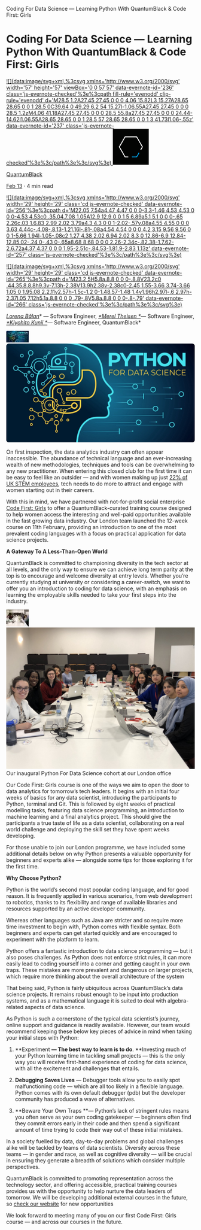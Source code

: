 Coding For Data Science — Learning Python With QuantumBlack & Code First: Girls

# **Coding For Data Science — Learning Python With QuantumBlack & Code First: Girls**

[ ![](data:image/svg+xml,%3csvg xmlns='http://www.w3.org/2000/svg' width='57' height='57' viewBox='0 0 57 57' data-evernote-id='236' class='js-evernote-checked'%3e%3cpath fill-rule='evenodd' clip-rule='evenodd' d='M28.5 1.2A27.45 27.45 0 0 0 4.06 15.82L3 15.27A28.65 28.65 0 0 1 28.5 0C39.64 0 49.29 6.2 54 15.27l-1.06.55A27.45 27.45 0 0 0 28.5 1.2zM4.06 41.18A27.45 27.45 0 0 0 28.5 55.8a27.45 27.45 0 0 0 24.44-14.62l1.06.55A28.65 28.65 0 0 1 28.5 57 28.65 28.65 0 0 1 3 41.73l1.06-.55z' data-evernote-id='237' class='js-evernote-checked'%3e%3c/path%3e%3c/svg%3e) ![2*4yq94eYXHEXjjQLz8CUTPQ.png](../_resources/17848e53fbcd9d528f7fd2b627855c3e.png)](https://medium.com/@QuantumBlack?source=post_page-----1221d3028e75----------------------)

[QuantumBlack](https://medium.com/@QuantumBlack?source=post_page-----1221d3028e75----------------------)

[Feb 13](https://medium.com/@QuantumBlack/coding-for-data-science-learning-python-with-quantumblack-code-first-girls-1221d3028e75?source=post_page-----1221d3028e75----------------------) · 4 min read

[![](data:image/svg+xml,%3csvg xmlns='http://www.w3.org/2000/svg' width='29' height='29' class='cd js-evernote-checked' data-evernote-id='256'%3e%3cpath d='M22.05 7.54a4.47 4.47 0 0 0-3.3-1.46 4.53 4.53 0 0 0-4.53 4.53c0 .35.04.7.08 1.05A12.9 12.9 0 0 1 5 6.89a5.1 5.1 0 0 0-.65 2.26c.03 1.6.83 2.99 2.02 3.79a4.3 4.3 0 0 1-2.02-.57v.08a4.55 4.55 0 0 0 3.63 4.44c-.4.08-.8.13-1.21.16l-.81-.08a4.54 4.54 0 0 0 4.2 3.15 9.56 9.56 0 0 1-5.66 1.94l-1.05-.08c2 1.27 4.38 2.02 6.94 2.02 8.3 0 12.86-6.9 12.84-12.85.02-.24 0-.43 0-.65a8.68 8.68 0 0 0 2.26-2.34c-.82.38-1.7.62-2.6.72a4.37 4.37 0 0 0 1.95-2.51c-.84.53-1.81.9-2.83 1.13z' data-evernote-id='257' class='js-evernote-checked'%3e%3c/path%3e%3c/svg%3e)](https://medium.com/p/1221d3028e75/share/twitter?source=post_actions_header---------------------------)

[![](data:image/svg+xml,%3csvg xmlns='http://www.w3.org/2000/svg' width='29' height='29' class='cd js-evernote-checked' data-evernote-id='265'%3e%3cpath d='M23.2 5H5.8a.8.8 0 0 0-.8.8V23.2c0 .44.35.8.8.8h9.3v-7.13h-2.38V13.9h2.38v-2.38c0-2.45 1.55-3.66 3.74-3.66 1.05 0 1.95.08 2.2.11v2.57h-1.5c-1.2 0-1.48.57-1.48 1.4v1.96h2.97l-.6 2.97h-2.37l.05 7.12h5.1a.8.8 0 0 0 .79-.8V5.8a.8.8 0 0 0-.8-.79' data-evernote-id='266' class='js-evernote-checked'%3e%3c/path%3e%3c/svg%3e)](https://medium.com/p/1221d3028e75/share/facebook?source=post_actions_header---------------------------)

[*Lorena Bălan*](https://www.linkedin.com/in/lorena-b%C4%83lan-8a766592/)* — Software Engineer, *[*Merel Theisen *](https://www.linkedin.com/in/merel-t-30087b52/)*— Software Engineer, *[*Kiyohito Kunii *](https://www.linkedin.com/in/921kiyo/)*— Software Engineer, QuantumBlack*

![1*kwvKrHYaBhi0f0mJOyTGPg.jpeg](../_resources/954c22900c2c98c4b327a865c196d79c.jpg)
![1*kwvKrHYaBhi0f0mJOyTGPg.jpeg](../_resources/48dbe091e8f6effd2b44645a5d2853f8.jpg)

On first inspection, the data analytics industry can often appear inaccessible. The abundance of technical language and an ever-increasing wealth of new methodologies, techniques and tools can be overwhelming to any new practitioner. When entering this closed club for the first time it can be easy to feel like an outsider — and with women making up just [22% of UK STEM employees](https://www.stemwomen.co.uk/blog/2019/09/women-in-stem-percentages-of-women-in-stem-statistics), tech needs to do more to attract and engage with women starting out in their careers.

With this in mind, we have partnered with not-for-profit social enterprise [Code First: Girls](https://www.codefirstgirls.org.uk/) to offer a QuantumBlack-curated training course designed to help women access the interesting and well-paid opportunities available in the fast growing data industry. Our London team launched the 12-week course on 11th February, providing an introduction to one of the most prevalent coding languages with a focus on practical application for data science projects.

**A Gateway To A Less-Than-Open World**

QuantumBlack is committed to championing diversity in the tech sector at all levels, and the only way to ensure we can achieve long term parity at the top is to encourage and welcome diversity at entry levels. Whether you’re currently studying at university or considering a career-switch, we want to offer you an introduction to coding for data science, with an emphasis on learning the employable skills needed to take your first steps into the industry.

![1*XKK_yMLK0mC_oZ4lW9Lbiw.jpeg](../_resources/c625650c43ecc344cc6bf2f757316fc0.jpg)
![1*XKK_yMLK0mC_oZ4lW9Lbiw.jpeg](../_resources/cc3adad2491e278aeceaca87c94180f5.jpg)
Our inaugural Python For Data Science cohort at our London office

Our Code First: Girls course is one of the ways we aim to open the door to data analytics for tomorrow’s tech leaders. It begins with an initial four weeks of basics for any data scientist, introducing the participants to Python, terminal and Git. This is followed by eight weeks of practical modelling tasks, featuring data science programming, an introduction to machine learning and a final analytics project. This should give the participants a true taste of life as a data scientist, collaborating on a real world challenge and deploying the skill set they have spent weeks developing.

For those unable to join our London programme, we have included some additional details below on why Python presents a valuable opportunity for beginners and experts alike — alongside some tips for those exploring it for the first time.

**Why Choose Python?**

Python is the world’s second most popular coding language, and for good reason. It is frequently applied in various scenarios, from web development to robotics, thanks to its flexibility and range of available libraries and resources supported by an active developer community.

Whereas other languages such as Java are stricter and so require more time investment to begin with, Python comes with flexible syntax. Both beginners and experts can get started quickly and are encouraged to experiment with the platform to learn.

Python offers a fantastic introduction to data science programming — but it also poses challenges. As Python does not enforce strict rules, it can more easily lead to coding yourself into a corner and getting caught in your own traps. These mistakes are more prevalent and dangerous on larger projects, which require more thinking about the overall architecture of the system

That being said, Python is fairly ubiquitous across QuantumBlack’s data science projects. It remains robust enough to be input into production systems, and as a mathematical language it is suited to deal with algebra-related aspects of data science.

As Python is such a cornerstone of the typical data scientist’s journey, online support and guidance is readily available. However, our team would recommend keeping these below key pieces of advice in mind when taking your initial steps with Python:

1. **Experiment **— The best way to learn is to do**. **Investing much of your Python learning time in tackling small projects — this is the only way you will receive first-hand experience of coding for data science, with all the excitement and challenges that entails.

2. **Debugging Saves Lives** — Debugger tools allow you to easily spot malfunctioning code — which are all too likely in a flexible language. Python comes with its own default debugger (pdb) but the developer community has produced a wave of alternatives.

3. **Beware Your Own Traps **— Python’s lack of stringent rules means you often serve as your own coding gatekeeper — beginners often find they commit errors early in their code and then spend a significant amount of time trying to code their way out of these initial mistakes.

In a society fuelled by data, day-to-day problems and global challenges alike will be tackled by teams of data scientists. Diversity across these teams — in gender and race, as well as cognitive diversity — will be crucial in ensuring they generate a breadth of solutions which consider multiple perspectives.

QuantumBlack is committed to promoting representation across the technology sector, and offering accessible, practical training courses provides us with the opportunity to help nurture the data leaders of tomorrow. We will be developing additional external courses in the future, so [check our website](https://www.quantumblack.com/community/) for new opportunities

We look forward to meeting many of you on our first Code First: Girls course — and across our courses in the future.